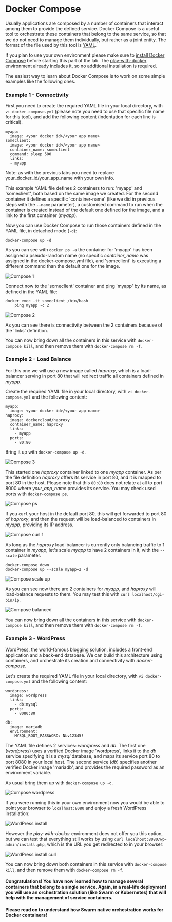 # Docker Compose

Usually applications are composed by a number of containers that interact among them to provide the defined service. Docker Compose is a useful tool to orchestrate these containers that belong to the same service, so that we do not need to manage them individually, but rather as a joint entity. The format of the file used by this tool is [YAML](https://en.wikipedia.org/wiki/YAML).

If you plan to use your own environment please make sure to [install Docker Compose](https://docs.docker.com/compose/install/) before starting this part of the lab. The [play-with-docker](http://play-with-docker.com) environment already includes it, so no additional installation is required.

The easiest way to learn about Docker Compose is to work on some simple examples like the following ones.

### Example 1 - Connectivity

First you need to create the required YAML file in your local directory, with `vi docker-compose.yml` (please note you need to use that specific file name for this tool), and add the following content (indentation for each line is critical).

```
myapp:
  image: <your docker id>/<your app name>
someclient:
  image: <your docker id>/<your app name>
  container_name: someclient
  command: sleep 500
  links:
  - myapp
```

Note: as with the previous labs you need to replace your_docker_id/your_app_name with your own info.

This example YAML file defines 2 containers to run: 'myapp' and 'someclient', both based on the same image we created. For the second container it defines a specific 'container-name' (like we did in previous steps with the `--name` parameter), a customised command to run when the container is created instead of the default one defined for the image, and a link to the first container (*myapp*).

Now you can use Docker Compose to run those containers defined in the YAML file, in detached mode (`-d`):

```
docker-compose up -d
```

As you can see with `docker ps -a` the container for 'myapp' has been assigned a pseudo-random name (no specific *container_name* was assigned in the docker-compose.yml file), and 'someclient' is executing a different command than the default one for the image.

![Compose 1](/posts/files/docker-201/assets/images/compose1.png)

Connect now to the 'someclient' container and ping 'myapp' by its name, as defined in the YAML file:

```
docker exec -it someclient /bin/bash
    ping myapp -c 2
```

![Compose 2](/posts/files/docker-201/assets/images/compose2.png)

As you can see there is connectivity between the 2 containers because of the 'links' definition.

You can now bring down all the containers in this service with `docker-compose kill`, and then remove them with `docker-compose rm -f`.

### Example 2 - Load Balance

For this one we will use a new image called *haproxy*, which is a load-balancer serving in port 80 that will redirect traffic all containers defined in *myapp*.

Create the required YAML file in your local directory, with `vi docker-compose.yml` and the following content:

```
myapp:
  image: <your docker id>/<your app name>
haproxy:
  image: dockercloud/haproxy
  container_name: haproxy
  links:
    - myapp
  ports:
    - 80:80
```

Bring it up with `docker-compose up -d`.

![Compose 3](/posts/files/docker-201/assets/images/compose3.png)

This started one *haproxy* container linked to one *myapp* container. As per the file definition *haproxy* offers its service in port 80, and it is mapped to port 80 in the host. Please note that this `80:80` does not relate at all to port 8000 where *your_app_name* provides its service. You may check used ports with `docker-compose ps`.

![Compose ps](/posts/files/docker-201/assets/images/compose_ps.png)

If you `curl` your host in the default port 80, this will get forwarded to port 80 of *haproxy*, and then the request will be load-balanced to containers in *myapp*, providing its IP address.

![Compose curl 1](/posts/files/docker-201/assets/images/compose_curl1.png)

As long as the *haproxy* load-balancer is currently only balancing traffic to 1 container in *myapp*, let's scale *myapp* to have 2 containers in it, with the `--scale` parameter.

```
docker-compose down
docker-compose up --scale myapp=2 -d
```

![Compose scale up](/posts/files/docker-201/assets/images/compose_scale_up.png)

As you can see now there are 2 containers for *myapp*, and *haproxy* will load-balance requests to them. You may test this with `curl localhost/cgi-bin/ip`.

![Compose balanced](/posts/files/docker-201/assets/images/compose_balanced.png)

You can now bring down all the containers in this service with `docker-compose kill`, and then remove them with `docker-compose rm -f`.

### Example 3 - WordPress

WordPress, the world-famous blogging solution, includes a front-end application and a back-end database. We can build this architecture using containers, and orchestrate its creation and connectivity with *docker-compose*.

Let's create the required YAML file in your local directory, with `vi docker-compose.yml` and the following content:

```
wordpress:
  image: wordpress
  links:
    - db:mysql
  ports:
    - 8080:80

db:
  image: mariadb
  environment:
    MYSQL_ROOT_PASSWORD: Nbv12345!
```

The YAML file defines 2 services: *wordpress* and *db*. The first one (*wordpress*) uses a verified Docker image 'wordpress', links it to the *db* service specifying it is a *mysql* database, and maps its service port 80 to port 8080 in your local host. The second service (*db*) specifies another verified Docker image 'mariadb', and provides the required password as an environment variable.

As usual bring them up with `docker-compose up -d`.

![Compose wordpress](/posts/files/docker-201/assets/images/compose_wp.png)

If you were running this in your own environment now you would be able to point your browser to `localhost:8080` and enjoy a fresh WordPress installation:

![WordPress install](/posts/files/docker-201/assets/images/wordpress_install.png)

However the *play-with-docker* environment does not offer you this option, but we can test that everything still works by using `curl localhost:8080/wp-admin/install.php`, which is the URL you get redirected to in your browser:

![WordPress install curl](/posts/files/docker-201/assets/images/wordpress_install_curl.png)

You can now bring down both containers in this service with `docker-compose kill`, and then remove them with `docker-compose rm -f`.

#### Congratulations! You have now learned how to manage several containers that belong to a single service. Again, in a real-life deployment you will use an orchestration solution (like Swarm or Kubernetes) that will help with the management of service containers.

#### Please read on to understand how Swarm native orchestration works for Docker containers!
